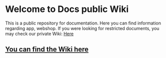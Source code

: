 # Welcome to Docs public Wiki
This is a public repository for documentation. Here you can find information regarding app, webshop.
If you were looking for restricted documents, you may check our private Wiki: [Here](https://github.com/AtB-AS/Docs-private/wiki)

## [You can find the Wiki here](https://github.com/AtB-AS/Docs-public/wiki)
